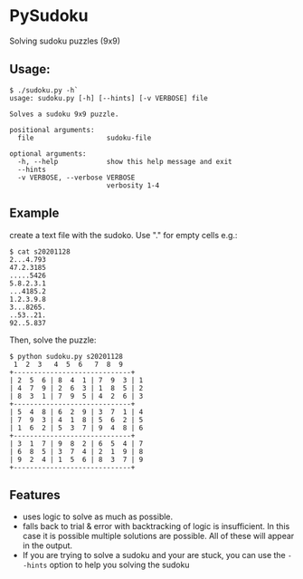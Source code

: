 # PySudoku

Solving sudoku puzzles (9x9)

## Usage:

```
$ ./sudoku.py -h`
usage: sudoku.py [-h] [--hints] [-v VERBOSE] file

Solves a sudoku 9x9 puzzle.

positional arguments:
  file                  sudoku-file

optional arguments:
  -h, --help            show this help message and exit
  --hints
  -v VERBOSE, --verbose VERBOSE
                        verbosity 1-4
```


## Example

create a text file with the sudoko. Use "." for empty cells e.g.:

```
$ cat s20201128
2...4.793
47.2.3185
.....5426
5.8.2.3.1
...4185.2
1.2.3.9.8
3...8265.
..53..21.
92..5.837
```

Then, solve the puzzle:

```
$ python sudoku.py s20201128
 1  2  3   4  5  6   7  8  9
+-----------------------------+
| 2  5  6 | 8  4  1 | 7  9  3 | 1
| 4  7  9 | 2  6  3 | 1  8  5 | 2
| 8  3  1 | 7  9  5 | 4  2  6 | 3
+-----------------------------+
| 5  4  8 | 6  2  9 | 3  7  1 | 4
| 7  9  3 | 4  1  8 | 5  6  2 | 5
| 1  6  2 | 5  3  7 | 9  4  8 | 6
+-----------------------------+
| 3  1  7 | 9  8  2 | 6  5  4 | 7
| 6  8  5 | 3  7  4 | 2  1  9 | 8
| 9  2  4 | 1  5  6 | 8  3  7 | 9
+-----------------------------+
```

## Features

* uses logic to solve as much as possible.
* falls back to trial & error with backtracking of logic is insufficient. In this case it is possible multiple solutions are possible. All of these will appear in the output.
* If you are trying to solve a sudoku and your are stuck, you can use the 
`--hints` option to help you solving the sudoku


